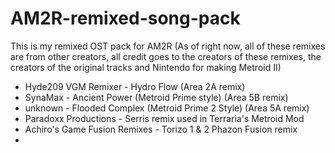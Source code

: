 # AM2R-remixed-song-pack
This is my remixed OST pack for AM2R (As of right now, all of these remixes are from other creators, all credit goes to the creators of these remixes, the creators of the original tracks and Nintendo for making Metroid II)

* Hyde209 VGM Remixer - Hydro Flow (Area 2A remix)
* SynaMax - Ancient Power (Metroid Prime style) (Area 5B remix)
* unknown - Flooded Complex (Metroid Prime 2 Style) (Area 5A remix)
* Paradoxx Productions - Serris remix used in Terraria's Metroid Mod
* Achiro's Game Fusion Remixes - Torizo 1 & 2 Phazon Fusion remix
* 
